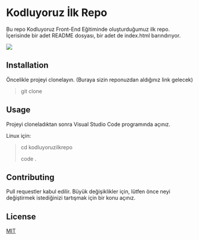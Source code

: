 # Kodluyoruz İlk Repo

Bu repo Kodluyoruz Front-End Eğitiminde oluşturduğumuz ilk repo. İçerisinde bir adet README dosyası, bir adet de index.html barındırıyor.

![](https://i.hizliresim.com/4skv01n.png)

## Installation

Öncelikle projeyi clonelayın. (Buraya sizin reponuzdan aldığınız link gelecek)

> git clone 

## Usage

Projeyi cloneladıktan sonra Visual Studio Code programında açınız.

Linux için:

> cd kodluyoruzilkrepo
>
> code .

## Contributing

Pull requestler kabul edilir. Büyük değişiklikler için, lütfen önce neyi değiştirmek istediğinizi tartışmak için bir konu açınız.

## License

[MIT](https://choosealicense.com/licenses/mit/)
